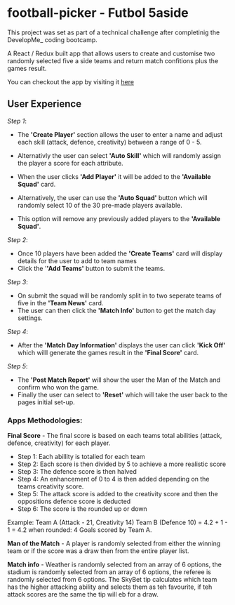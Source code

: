 # football-picker - Futbol 5aside

This project was set as part of a technical challenge after completinig the DevelopMe_ coding bootcamp.

A React / Redux built app that allows users to create and customise two randomly selected five a side teams and return match confitions plus the games result.

You can checkout the app by visiting it [here](https://bpdm88.github.io/football-picker/)

## User Experience

*Step 1*: 

- The **'Create Player'** section allows the user to enter a name and adjust each skill (attack, defence, creativity) between a range of 0 - 5. 
- Alternativly the user can select **'Auto Skill'** which will randomly assign the player a score for each attribute.
- When the user clicks **'Add Player'** it will be added to the **'Available Squad'** card.

- Alternatively, the user can use the **'Auto Squad'** button which will randomly select 10 of the 30 pre-made players available. 
- This option will remove any previously added players to the **'Available Squad'**.

*Step 2*: 

- Once 10 players have been added the **'Create Teams'** card will display details for the user to add to team names 
- Click the '**'Add Teams'** button to submit the teams.

*Step 3*: 

- On submit the squad will be randomly split in to two seperate teams of five in the **'Team News'** card. 
- The user can then click the **'Match Info'** button to get the match day settings.

*Step 4*: 

- After the **'Match Day Information'** displays the user can click **'Kick Off'** which willl generate the games result in the **'Final Score'** card.

*Step 5*: 

- The **'Post Match Report'** will show the user the Man of the Match and confirm who won the game.
- Finally the user can select to **'Reset'** which will take the user back to the pages initial set-up.

### Apps Methodologies:

**Final Score** - The final score is based on each teams total abilities (attack, defence, creativity) for each player. 

- Step 1: Each abillity is totalled for each team
- Step 2: Each score is then divided by 5 to achieve a more realistic score
- Step 3: The defence score is then halved
- Step 4: An enhancement of 0 to 4 is then added depending on the teams creativity score.
- Step 5: The attack score is added to the creativity score and then the oppositions defence score is deducted
- Step 6: The score is the rounded up or down

Example: Team A (Attack - 21, Creativity 14) Team B (Defence 10) = 4.2 + 1 - 1 = 4.2 when rounded: 4 Goals scored by Team A.

**Man of the Match** - A player is randomly selected from either the winning team or if the score was a draw then from the entire player list.

**Match info** - Weather is randomly selected from an array of 6 options, the stadium is randomly selected from an array of 6 options, the referee is randomly selected from 6 options. The SkyBet tip calculates which team has the higher attacking ability and selects them as teh favourite, if teh attack scores are the same the tip will eb for a draw. 
